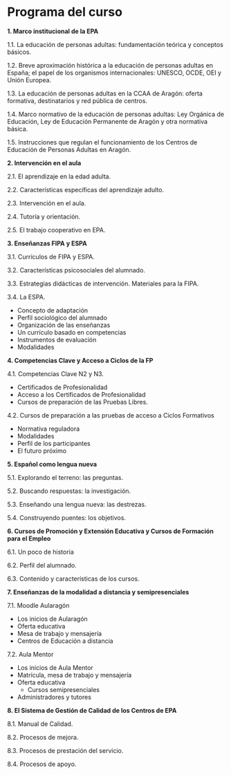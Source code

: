# Programa del curso

**1. Marco institucional de la EPA**

1.1. La educación de personas adultas: fundamentación teórica y conceptos básicos.

1.2. Breve aproximación histórica a la educación de personas adultas en España; el papel de los organismos internacionales: UNESCO, OCDE, OEI y Unión Europea.

1.3. La educación de personas adultas en la CCAA de Aragón: oferta formativa, destinatarios y red pública de centros.

1.4. Marco normativo de la educación de personas adultas: Ley Orgánica de Educación, Ley de Educación Permanente de Aragón y otra normativa básica.

1.5. Instrucciones que regulan el funcionamiento de los Centros de Educación de Personas Adultas en Aragón.

**2. Intervención en el aula**

2.1. El aprendizaje en la edad adulta.

2.2. Características específicas del aprendizaje adulto.

2.3. Intervención en el aula.

2.4. Tutoría y orientación.

2.5. El trabajo cooperativo en EPA.

**3. Enseñanzas FIPA y ESPA**

3.1. Currículos de FIPA y ESPA.

3.2. Características psicosociales del alumnado.

3.3. Estrategias didácticas de intervención. Materiales para la FIPA.

3.4. La ESPA.

* Concepto de adaptación
* Perfil sociológico del alumnado
* Organización de las enseñanzas
* Un currículo basado en competencias
* Instrumentos de evaluación
* Modalidades

**4. Competencias Clave y Acceso a Ciclos de la FP**

4.1. Competencias Clave N2 y N3.

* Certificados de Profesionalidad
* Acceso a los Certificados de Profesionalidad
* Cursos de preparación de las Pruebas Libres.

4.2. Cursos de preparación a las pruebas de acceso a Ciclos Formativos

* Normativa reguladora
* Modalidades
* Perfil de los participantes
* El futuro próximo

**5. Español como lengua nueva**

5.1. Explorando el terreno: las preguntas.

5.2. Buscando respuestas: la investigación.

5.3. Enseñando una lengua nueva: las destrezas.

5.4. Construyendo puentes: los objetivos.

**6. Cursos de Promoción y Extensión Educativa y Cursos de Formación para el Empleo**

6.1. Un poco de historia

6.2. Perfil del alumnado.

6.3. Contenido y características de los cursos.

**7.  Enseñanzas de la modalidad a distancia y semipresenciales**

7.1. Moodle Aularagón

* Los inicios de Aularagón
* Oferta educativa
* Mesa de trabajo y mensajería
* Centros de Educación a distancia

7.2. Aula Mentor

* Los inicios de Aula Mentor
* Matrícula, mesa de trabajo y mensajería
* Oferta educativa
  * Cursos semipresenciales
* Administradores y tutores

**8.  El Sistema de Gestión de Calidad de los Centros de EPA**

8.1. Manual de Calidad.

8.2. Procesos de mejora.

8.3. Procesos de prestación del servicio.

8.4. Procesos de apoyo.

